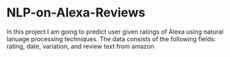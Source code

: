 # NLP-on-Alexa-Reviews

In this project I am going to predict user given ratings of Alexa using natural lanuage processing techniques. 
The data consists of the following fields: rating, date, variation, and review text from amazon
